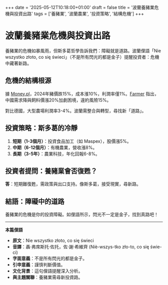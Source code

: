 +++
date = '2025-05-12T10:18:00+01:00'
draft = false
title = '波蘭養豬業危機與投資出路'
tags = ['養豬業', '波蘭農業', '投資策略', '結構危機']
+++

# 波蘭養豬業危機與投資出路

養豬業的危機如暴風雨，但斯多葛哲學告訴我們：障礙就是道路。波蘭俚語「Nie wszystko złoto, co się świeci」（不是所有閃光的都是金子）提醒投資者：危機中藏著新路。

## 危機的結構根源

據 [Money.pl](https://www.money.pl/gospodarka/schabowe-w-odwrocie-hodowcy-swin-zalamani-7155831420512800a.html)，2024年豬價跌15%，成本漲10%，利潤率僅1%。[Farmer](https://www.farmer.pl/produkcja-zwierzeca/trzoda-chlewna/czarniak-srednie-gospodarstwa-na-granicy-oplacalnosci-brakuje-strategii,161078.html) 指出，中國需求降與飼料價漲20%加劇困境，違約風險15%。

對比德國，大型農場利潤率3-4%。波蘭需整合與轉型，尋找新「道路」。

## 投資策略：斯多葛的冷靜

1. **短期（1-3個月）**：投資食品加工（如 Maspex），股價漲5%。
2. **中期（6-12個月）**：有機農業，營收漲8%。
3. **長期（3-5年）**：農業科技，年化回報6-8%。

## 投資者提問：養豬業會否復甦？

**答**：短期難復甦，需政策與出口支持。像斯多葛，接受現實，尋新路。

## 結語：障礙中的道路

養豬業的危機是你的投資障礙。如俚語所示，閃光不一定是金子，找到真路吧！

---

**本篇俚語**

- **原文**：Nie wszystko złoto, co się świeci  
- **音譯**：聶·弗席斯托·佐托，佐·謝·希維齊 (Niè-wszys-tko zło-to, co się świe-ci)  
- **字面意義**：不是所有閃光的都是金子。  
- **引申意義**：謹慎判斷價值。  
- **文化背景**：這句俚語提醒深入分析。  
- **與主題關聯**：養豬業需尋新投資路。